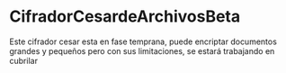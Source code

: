 # CifradorCesardeArchivosBeta
Este cifrador cesar esta en fase temprana, puede encriptar documentos grandes y pequeños pero con sus limitaciones, se estará trabajando en cubrilar
